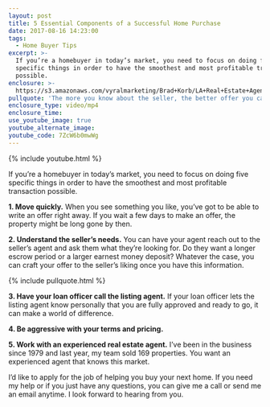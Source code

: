 ```yaml
---
layout: post
title: 5 Essential Components of a Successful Home Purchase
date: 2017-08-16 14:23:00
tags:
  - Home Buyer Tips
excerpt: >-
  If you’re a homebuyer in today’s market, you need to focus on doing five
  specific things in order to have the smoothest and most profitable transaction
  possible.
enclosure: >-
  https://s3.amazonaws.com/vyralmarketing/Brad+Korb/LA+Real+Estate+Agent-+5+ways+to+make+the+process+easier.mp4
pullquote: 'The more you know about the seller, the better offer you can craft.'
enclosure_type: video/mp4
enclosure_time:
use_youtube_image: true
youtube_alternate_image:
youtube_code: 7ZcW6b0mwWg
---
```



{% include youtube.html %}

If you’re a homebuyer in today’s market, you need to focus on doing five specific things in order to have the smoothest and most profitable transaction possible.

**1. Move quickly.** When you see something you like, you’ve got to be able to write an offer right away. If you wait a few days to make an offer, the property might be long gone by then.

**2. Understand the seller’s needs.** You can have your agent reach out to the seller’s agent and ask them what they’re looking for. Do they want a longer escrow period or a larger earnest money deposit? Whatever the case, you can craft your offer to the seller’s liking once you have this information.

{% include pullquote.html %}

**3. Have your loan officer call the listing agent.** If your loan officer lets the listing agent know personally that you are fully approved and ready to go, it can make a world of difference.

**4. Be aggressive with your terms and pricing.**

**5. Work with an experienced real estate agent.** I’ve been in the business since 1979 and last year, my team sold 169 properties. You want an experienced agent that knows this market.

I’d like to apply for the job of helping you buy your next home. If you need my help or if you just have any questions, you can give me a call or send me an email anytime. I look forward to hearing from you.